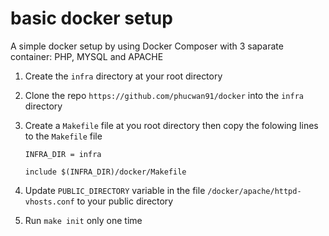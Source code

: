 # basic docker setup
A simple docker setup by using Docker Composer with 3 saparate container: PHP, MYSQL and APACHE

1. Create the `infra` directory at your root directory

2. Clone the repo `https://github.com/phucwan91/docker` into the `infra` directory

3. Create a `Makefile` file at you root directory then copy the folowing lines to the `Makefile` file

    ```
    INFRA_DIR = infra
    
    include $(INFRA_DIR)/docker/Makefile
    ```

4. Update `PUBLIC_DIRECTORY` variable in the file `/docker/apache/httpd-vhosts.conf` to your public directory

5. Run `make init` only one time


